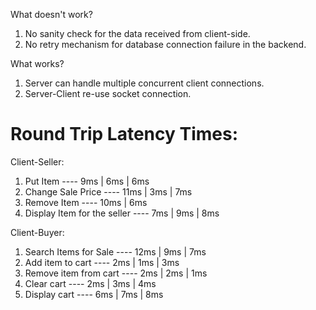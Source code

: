 What doesn't work?

1. No sanity check for the data received from client-side.
2. No retry mechanism for database connection failure in the backend.


What works?
1. Server can handle multiple concurrent client connections.
2. Server-Client re-use socket connection.

Round Trip Latency Times:
=========================
Client-Seller:
1. Put Item                      ---- 9ms | 6ms | 6ms
2. Change Sale Price             ---- 11ms | 3ms | 7ms
3. Remove Item                   ---- 10ms | 6ms 
4. Display Item for the seller   ---- 7ms | 9ms | 8ms

Client-Buyer:
1. Search Items for Sale    ----  12ms | 9ms | 7ms
2. Add item to cart         ----  2ms | 1ms | 3ms
3. Remove item from cart    ----  2ms | 2ms | 1ms
4. Clear cart               ----  2ms | 3ms | 4ms
5. Display cart             ----  6ms | 7ms | 8ms

